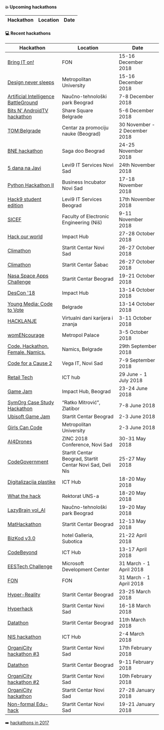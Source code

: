 #### :boom: Upcoming hackathons

| Hackathon | Location | Date |
| --------- | -------- | ---- |

#### :computer: Recent hackathons

| Hackathon | Location | Date |
| --------- | -------- | ---- |
| [Bring IT on!](http://hzs.fonis.rs/) | FON | 15-16 December 2018 |
| [Design never sleeps](https://www.metropolitan.ac.rs/design-never-sleeps/) | Metropolitan University | 15-16 December 2018 |
| [Artificial Intelligence BattleGround](https://aibg.best.rs/) | Naučno-tehnološki park Beograd | 7-8 December 2018 |
| [Bits N’ AndroidTV hackathon](https://www.tech-lifestyle.com/vesti/bits-n-androidtv-hakaton-izazov-za-sve-kompjuterske-magove/) | Share Square Belgrade | 5-6 December 2018 |
| [TOM:Belgrade](https://www.tombelgrade.org/) | Centar za promociju nauke (Beograd) | 30 November - 2 December 2018 |
| [BNE hackathon](https://www.brandnewengineers.rs/) | Saga doo Beograd | 24-25 November 2018 |
| [5 dana na Javi](http://www.5dananajavi.com/) | Levi9 IT Services Novi Sad | 24th November 2018 |
| [Python Hackathon II](https://www.facebook.com/events/336575093814969/) | Business Incubator Novi Sad | 17-18 November 2018 |
| [Hack9 student edition](https://www.brandnewengineers.rs/2018/10/23/levi9-najava.html) | Levi9 IT Services Beograd | 17th November 2018 |
| [SICEF](http://hakaton.sicef.info/) | Faculty of Electronic Engineering (Niš) | 9-11 November 2018 |
| [Hack our world](https://hackourworld.com/) | Impact Hub | 27-28 October 2018 |
| [Climathon](https://climathon.climate-kic.org/en/novi-sad) | Startit Centar Novi Sad | 26-27 October 2018 |
| [Climathon](https://climathon.climate-kic.org/en/sabac) | Startit Centar Šabac | 26-27 October 2018 |
| [Nasa Space Apps Challenge](https://2018.spaceappschallenge.org/locations/belgrade/) | Startit Centar Beograd | 19-21 October 2018 |
| [DesCon '18](https://descon.me/2018/) | Impact Hub | 13-14 October 2018 |
| [Young Media: Code to Vote](http://koms.rs/vesti/hackathon-poziv/) | Belgrade | 13-14 October 2018 |
| [HACKLANJE](https://hackathon.dankarijera.com/hacklanje) | Virtualni dani karijera i znanja | 3-11 October 2018 |
| [womENcourage](https://womencourage.acm.org/2018/index.php/hackathon/) | Metropol Palace | 3-5 October 2018 |
| [Code. Hackathon. Female. Namics.](https://www.namics.com/en/news/2018/female-hackathon/) | Namics, Belgrade | 29th September 2018 |
| [Code for a Cause 2](https://www.vegaitsourcing.rs/media-center/blog/2018/6/code-for-a-cause-2/) | Vega IT, Novi Sad | 7-9 September 2018 |
| [Retail Tech](http://hackathon.icthub.rs/) | ICT hub | 29 June - 1 July 2018 |
| [Game Jam](http://sga.rs/fb-game-jam) | Impact Hub, Beograd | 23-24 June 2018 |
| [SymOrg Case Study Hackathon](http://symorg.fon.bg.ac.rs/casestudyhackathon/) | “Ratko Mitrović”, Zlatibor | 7-8 June 2018 |
| [Ubisoft Game Jam](https://startit.rs/ubisoft-game-jam/) | Startit Centar Beograd | 2-3 June 2018 |
| [Girls Can Code](http://startup.icthub.rs/girls-can-code-hackathon/) | Metropolitan University | 2-3 June 2018 |
| [AI4Drones](https://ai4drones.devpost.com/) | ZINC 2018 Conference, Novi Sad | 30-31 May 2018 |
| [CodeGovernment](https://startit.rs/e-uprava-hakaton-2018/) | Startit Centar Beograd, Startit Centar Novi Sad, Deli Nis | 25-27 May 2018 |
| [Digitalizacija plastike](http://www.hackathon.icthub.rs/) | ICT Hub | 18-20 May 2018 |
| [What the hack](http://ftnhack.rs/) | Rektorat UNS-a | 18-20 May 2018 |
| [LazyBrain vol_AI](https://lazybrain.org/ai/) | Naučno-tehnološki park Beograd | 19-20 May 2018 |
| [MatHackathon](http://mathack.rs) | Startit Centar Beograd | 12-13 May 2018 |
| [BizKod v3.0](http://bizkod.rs) | hotel Galleria, Subotica | 21-22 April 2018 |
| [CodeBeyond](http://www.code.best.rs/) | ICT Hub | 13-17 April 2018 |
| [EESTech Challenge](https://docs.google.com/forms/d/e/1FAIpQLSdXa4DT_ODkkagTxw9lP1bn3DWQnGyu_5xy6Ea4q7q3TKTwuQ/viewform) | Microsoft Development Center | 31 March - 1 April 2018 |
| [FON](http://hakaton.fonis.rs/) | FON | 31 March - 1 April 2018 |
| [Hyper-Reality](https://startit.rs/prvi-hyper-reality-hakaton-na-svetu-nagradni-fond-3-500-funti/) | Startit Centar Beograd | 23-25 March 2018 |
| [Hyperhack](https://startit.rs/hyperhack-blockchain-hakaton-novi-sad/) | Startit Centar Novi Sad | 16-18 March 2018 |
| [Datathon](https://startit.rs/startit-centar-beograd-organizuje-datathon-u-okviru-nedelje-otvorenih-podataka/) | Startit Centar Beograd | 11th March 2018 |
| [NIS hackathon](http://hackathon.icthub.rs/) | ICT Hub | 2-4 March 2018 |
| [OrganiCity hackathon #3](https://startit.rs/treci-organicity-hakaton-servisi-i-aplikacije-za-bolji-novi-sad/) | Startit Centar Novi Sad | 17th February 2018 |
| [Datathon](https://startit.rs/prvi-online-data-challenge-u-sofiji-dss-datathon-2018/) | Startit Centar Beograd | 9-11 February 2018 |
| [OrganiCity hackathon #2](https://startit.rs/drugi-organicity-hakaton-servisi-i-aplikacije-za-bolji-novi-sad/) | Startit Centar Novi Sad | 10th February 2018 |
| [OrganiCity hackathon](https://startit.rs/januarski-hakaton-i-radionica-na-temu-servisa-i-aplikacija-za-bolji-novi-sad/) | Startit Centar Novi Sad | 27-28 January 2018 |
| [Non-formal Edu-hack](https://startit.rs/prvi-non-formal-edu-hack-hakaton-u-novosadskom-startit-centru/) | Startit Centar Novi Sad | 19-21 January 2018 |

:arrow_right: [hackathons in 2017](2017.md)
